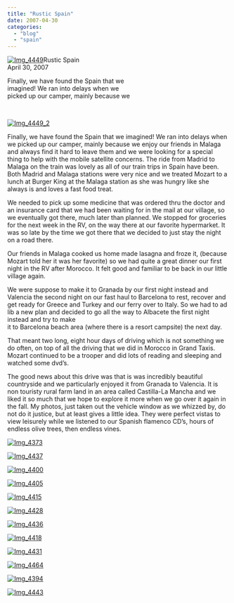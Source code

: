 ```yaml
---
title: "Rustic Spain"
date: 2007-04-30
categories: 
  - "blog"
  - "spain"
---
```


[![Img_4449](https://pub-ac94b3f306b24c0dba4238943c97f2e1.r2.dev/soultravelers3/images/2008/03/24/img_4449.png "Img_4449")](https://pub-ac94b3f306b24c0dba4238943c97f2e1.r2.dev/photos/uncategorized/2008/03/24/img_4449.png)Rustic Spain  
April 30, 2007

Finally, we have found the Spain that we  
imagined! We ran into delays when we  
picked up our camper, mainly because we

[  
](https://pub-ac94b3f306b24c0dba4238943c97f2e1.r2.dev/photos/uncategorized/2008/03/24/img_4394.png)

<!--more-->

[![Img_4449_2](https://pub-ac94b3f306b24c0dba4238943c97f2e1.r2.dev/soultravelers3/images/2008/03/24/img_4449_2.png "Img_4449_2")](https://pub-ac94b3f306b24c0dba4238943c97f2e1.r2.dev/photos/uncategorized/2008/03/24/img_4449_2.png)

Finally, we have found the Spain that we imagined! We ran into delays when we picked up our camper, mainly because we enjoy our friends in Malaga and always find it hard to leave them and we were looking for a special thing to help with the mobile satellite concerns. The ride from Madrid to Malaga on the train was lovely as all of our train trips in Spain have been. Both Madrid and Malaga stations were very nice and we treated Mozart to a lunch at Burger King at the Malaga station as she was hungry like she always is and loves a fast food treat.

We needed to pick up some medicine that was ordered thru the doctor and an insurance card that we had been waiting for in the mail at our village, so we eventually got there, much later than planned. We stopped for groceries for the next week in the RV, on the way there at our favorite hypermarket. It was so late by the time we got there that we decided to just stay the night on a road there.

Our friends in Malaga cooked us home made lasagna and froze it, (because Mozart told her it was her favorite) so we had quite a great dinner our first night in the RV after Morocco. It felt good and familiar to be back in our little village again.

We were suppose to make it to Granada by our first night instead and Valencia the second night on our fast haul to Barcelona to rest, recover and get ready for Greece and Turkey and our ferry over to Italy. So we had to ad lib a new plan and decided to go all the way to Albacete the first night instead and try to make  
it to Barcelona beach area (where there is a resort campsite) the next day.

That meant two long, eight hour days of driving which is not something we do often, on top of all the driving that we did in Morocco in Grand Taxis. Mozart continued to be a trooper and did lots of reading and sleeping and watched some dvd’s.

The good news about this drive was that is was incredibly beautiful countryside and we particularly enjoyed it from Granada to Valencia. It is non touristy rural farm land in an area called Castilla-La Mancha and we liked it so much that we hope to explore it more when we go over it again in the fall. My photos, just taken out the vehicle window as we whizzed by, do not do it justice, but at least gives a little idea. They were perfect vistas to view leisurely while we listened to our Spanish flamenco CD’s, hours of endless olive trees, then endless vines.

[![Img_4373](https://pub-ac94b3f306b24c0dba4238943c97f2e1.r2.dev/soultravelers3/images/2008/03/24/img_4373.png "Img_4373")](https://pub-ac94b3f306b24c0dba4238943c97f2e1.r2.dev/photos/uncategorized/2008/03/24/img_4373.png)

[![Img_4437](https://pub-ac94b3f306b24c0dba4238943c97f2e1.r2.dev/soultravelers3/images/2008/03/24/img_4437.png "Img_4437")](https://pub-ac94b3f306b24c0dba4238943c97f2e1.r2.dev/photos/uncategorized/2008/03/24/img_4437.png)

[![Img_4400](https://pub-ac94b3f306b24c0dba4238943c97f2e1.r2.dev/soultravelers3/images/2008/03/24/img_4400.png "Img_4400")](https://pub-ac94b3f306b24c0dba4238943c97f2e1.r2.dev/photos/uncategorized/2008/03/24/img_4400.png)

[![Img_4405](https://pub-ac94b3f306b24c0dba4238943c97f2e1.r2.dev/soultravelers3/images/2008/03/24/img_4405.png "Img_4405")](https://pub-ac94b3f306b24c0dba4238943c97f2e1.r2.dev/photos/uncategorized/2008/03/24/img_4405.png)

[![Img_4415](https://pub-ac94b3f306b24c0dba4238943c97f2e1.r2.dev/soultravelers3/images/2008/03/24/img_4415.png "Img_4415")](https://pub-ac94b3f306b24c0dba4238943c97f2e1.r2.dev/photos/uncategorized/2008/03/24/img_4415.png)

[![Img_4428](https://pub-ac94b3f306b24c0dba4238943c97f2e1.r2.dev/soultravelers3/images/2008/03/24/img_4428.png "Img_4428")](https://pub-ac94b3f306b24c0dba4238943c97f2e1.r2.dev/photos/uncategorized/2008/03/24/img_4428.png)

[![Img_4436](https://pub-ac94b3f306b24c0dba4238943c97f2e1.r2.dev/soultravelers3/images/2008/03/24/img_4436.png "Img_4436")](https://pub-ac94b3f306b24c0dba4238943c97f2e1.r2.dev/photos/uncategorized/2008/03/24/img_4436.png)

[![Img_4418](https://pub-ac94b3f306b24c0dba4238943c97f2e1.r2.dev/soultravelers3/images/2008/03/24/img_4418.png "Img_4418")](https://pub-ac94b3f306b24c0dba4238943c97f2e1.r2.dev/photos/uncategorized/2008/03/24/img_4418.png)

[![Img_4431](https://pub-ac94b3f306b24c0dba4238943c97f2e1.r2.dev/soultravelers3/images/2008/03/24/img_4431.png "Img_4431")](https://pub-ac94b3f306b24c0dba4238943c97f2e1.r2.dev/photos/uncategorized/2008/03/24/img_4431.png)

[![Img_4464](https://pub-ac94b3f306b24c0dba4238943c97f2e1.r2.dev/soultravelers3/images/2008/03/24/img_4464.png "Img_4464")](https://pub-ac94b3f306b24c0dba4238943c97f2e1.r2.dev/photos/uncategorized/2008/03/24/img_4464.png)

[![Img_4394](https://pub-ac94b3f306b24c0dba4238943c97f2e1.r2.dev/soultravelers3/images/2008/03/24/img_4394.png "Img_4394")](https://pub-ac94b3f306b24c0dba4238943c97f2e1.r2.dev/photos/uncategorized/2008/03/24/img_4394.png)

[![Img_4443](https://pub-ac94b3f306b24c0dba4238943c97f2e1.r2.dev/soultravelers3/images/2008/03/24/img_4443.png "Img_4443")](https://pub-ac94b3f306b24c0dba4238943c97f2e1.r2.dev/photos/uncategorized/2008/03/24/img_4443.png)
